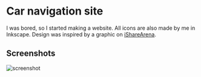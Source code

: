 # Car navigation site
I was bored, so I started making a website. All icons are also made by me in Inkscape. Design was inspired by a graphic on [iShareArena](https://www.isharearena.com/ui-design/creative-website-header-ui-design-ideas/).

## Screenshots
![screenshot](https://cdn.discordapp.com/attachments/791628533339521031/966705604527800320/unknown.png)
